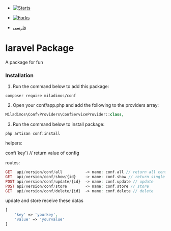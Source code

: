 - [![Starts](https://img.shields.io/github/stars/miladimos/conf?style=flat&logo=github)](https://github.com/miladimos/conf/forks)
- [![Forks](https://img.shields.io/github/forks/miladimos/conf?style=flat&logo=github)](https://github.com/miladimos/conf/stargazers)

- [فارسی](README.md)

# laravel Package
  A package for fun

### Installation

1. Run the command below to add this package:
```
composer require miladimos/conf
```

2. Open your conf/app.php and add the following to the providers array:
```php
Miladimos\Conf\Providers\ConfServiceProvider::class,
```

3. Run the command below to install package:
```
php artisan conf:install
```

helpers:

conf('key') // return value of config

routes:
```php
GET  api/version/conf/all          -> name: conf.all // return all configs
GET  api/version/conf/show/{id}    -> name: conf.show // return single config
POST api/version/conf/update/{id}  -> name: conf.update // update
POST api/version/conf/store        -> name: conf.store // store
GET  api/version/conf/delete/{id}  -> name: conf.delete // delete
```
update and store receive these datas
```php
[
    'key' => 'yourkey',
    'value' => 'yourvalue'
]
```
